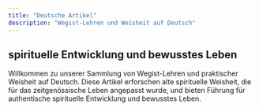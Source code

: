 ```yaml
---
title: "Deutsche Artikel"
description: "Wegist-Lehren und Weisheit auf Deutsch"
---
```


## spirituelle Entwicklung und bewusstes Leben

Willkommen zu unserer Sammlung von Wegist-Lehren und praktischer Weisheit auf Deutsch. Diese Artikel erforschen alte spirituelle Weisheit, die für das zeitgenössische Leben angepasst wurde, und bieten Führung für authentische spirituelle Entwicklung und bewusstes Leben.
